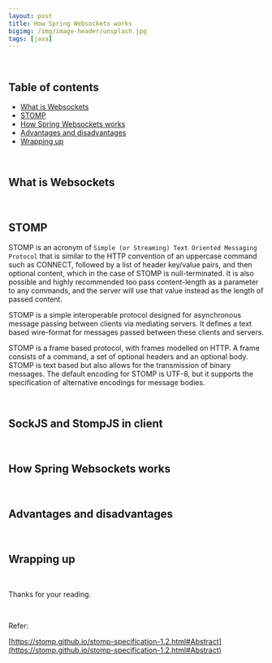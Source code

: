 ```yaml
---
layout: post
title: How Spring Websockets works
bigimg: /img/image-header/unsplash.jpg
tags: [java]
---
```





<br>

## Table of contents
- [What is Websockets](#what-is-websockets)
- [STOMP](#stomp)
- [How Spring Websockets works](#how-spring-websockets-works)
- [Advantages and disadvantages](#advantages-and-disadvantages)
- [Wrapping up](#wrapping-up)

<br>

## What is Websockets




<br>

## STOMP
STOMP is an acronym of ```Simple (or Streaming) Text Oriented Messaging Protocol``` that is similar to the HTTP convention of an uppercase command such as CONNECT, followed by a list of header key/value pairs, and then optional content, which in the case of STOMP is null-terminated. It is also possible and highly recommended too pass content-length as a parameter to any commands, and the server will use that value instead as the length of passed content.

STOMP is a simple interoperable protocol designed for asynchronous message passing between clients via mediating servers. It defines a text based wire-format for messages passed between these clients and servers.

STOMP is a frame based protocol, with frames modelled on HTTP. A frame consists of a command, a set of optional headers and an optional body. STOMP is text based but also allows for the transmission of binary messages. The default encoding for STOMP is UTF-8, but it supports the specification of alternative encodings for message bodies.



<br>

## SockJS and StompJS in client



<br>

## How Spring Websockets works



<br>

## Advantages and disadvantages



<br>

## Wrapping up



<br>

Thanks for your reading.

<br>

Refer:

[https://stomp.github.io/stomp-specification-1.2.html#Abstract](https://stomp.github.io/stomp-specification-1.2.html#Abstract)

